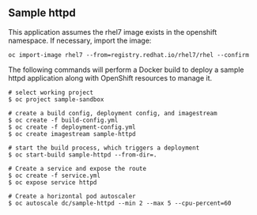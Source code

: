 Sample httpd
------------

This application assumes the rhel7 image exists in the openshift namespace.  If necessary, import the image:

```
oc import-image rhel7 --from=registry.redhat.io/rhel7/rhel --confirm
```

The following commands will perform a Docker build to deploy a sample httpd application along with OpenShift resources to manage it.

```
# select working project
$ oc project sample-sandbox

# create a build config, deployment config, and imagestream
$ oc create -f build-config.yml
$ oc create -f deployment-config.yml
$ oc create imagestream sample-httpd

# start the build process, which triggers a deployment
$ oc start-build sample-httpd --from-dir=.

# Create a service and expose the route
$ oc create -f service.yml
$ oc expose service httpd

# Create a horizontal pod autoscaler
$ oc autoscale dc/sample-httpd --min 2 --max 5 --cpu-percent=60
```
